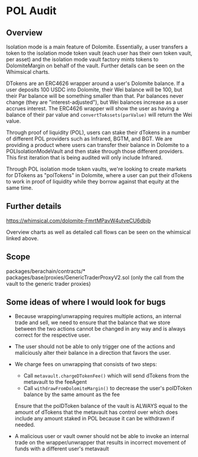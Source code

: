 # POL Audit

## Overview

Isolation mode is a main feature of Dolomite. Essentially, a user transfers a token to the isolation mode token vault (each user has their own token vault, per asset) and the isolation mode vault factory mints tokens to DolomiteMargin on behalf of the vault. Further details can be seen on the Whimsical charts.

DTokens are an ERC4626 wrapper around a user's Dolomite balance. If a user deposits 100 USDC into Dolomite, their Wei balance will be 100, but their Par balance will be something smaller than that. Par balances never change (they are "interest-adjusted"), but Wei balances increase as a user accrues interest. The ERC4626 wrapper will show the user as having a balance of their par value and `convertToAssets(parValue)` will return the Wei value.

Through proof of liquidity (POL), users can stake their dTokens in a number of different POL providers such as Infrared, BGTM, and BGT. We are providing a product where users can transfer their balance in Dolomite to a POLIsolationModeVault and then stake through those different providers. This first iteration that is being audited will only include Infrared.

Through POL isolation mode token vaults, we're looking to create markets for DTokens as "polTokens" in Dolomite, where a user can put their dTokens to work in proof of liquidity while they borrow against that equity at the same time.

## Further details

https://whimsical.com/dolomite-FmrtMPavW4utveCU6dbjb

Overview charts as well as detailed call flows can be seen on the whimsical linked above.

## Scope

packages/berachain/contracts/*
packages/base/proxies/GenericTraderProxyV2.sol (only the call from the vault to the generic trader proxies)

## Some ideas of where I would look for bugs

* Because wrapping/unwrapping requires multiple actions, an internal trade and sell, we need to ensure that the balance that we store between the two actions cannot be changed in any way and is always correct for the respective user.

* The user should not be able to only trigger one of the actions and maliciously alter their balance in a direction that favors the user.

* We charge fees on unwrapping that consists of two steps:
    - Call `metavault.chargeDTokenFee()` which will send dTokens from the metavault to the feeAgent
    - Call `withdrawFromDolomiteMargin()` to decrease the user's polDToken balance by the same amount as the fee

    Ensure that the polDToken balance of the vault is ALWAYS equal to the amount of dTokens that the metavault has control over which does include any amount staked in POL because it can be withdrawn if needed.

* A malicious user or vault owner should not be able to invoke an internal trade on the wrapper/unwrapper that results in incorrect movement of funds with a different user's metavault
